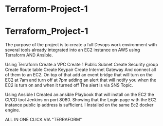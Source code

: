 # Terraform-Project-1
# Terraform_Project-1

The purpose of the project is to create a full Devops work environment with several tools
already integrated into an EC2 instance on AWS using Terraform AND Ansible.

Using Terraform
Create a VPC
Create 1 Public Subnet
Create Security group
Create Route table
Create Keypair
Create Internet Gateway
And connect all of them to an EC2.
On top of that add an event bridge that will turn on the EC2 at 7am and turn off at 7pm
adding an alert that will notify you when the EC2 is turn on and when it turned off
The alert is via SNS Topic.

Using Ansible
I Created an ansible Playbook that will install on the EC2 the CI/CD tool Jenkins on port 8080.
Showing that the Login page with the EC2 instance public ip address is sufficient.
I Installed on the same Ec2 docker engine.

ALL IN ONE CLICK VIA "TERRAFORM"
